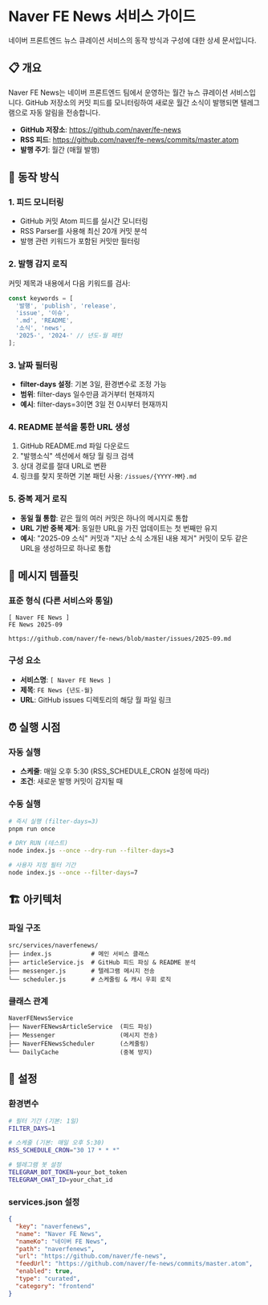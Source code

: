 # Naver FE News 서비스 가이드

네이버 프론트엔드 뉴스 큐레이션 서비스의 동작 방식과 구성에 대한 상세 문서입니다.

## 📋 개요

Naver FE News는 네이버 프론트엔드 팀에서 운영하는 월간 뉴스 큐레이션 서비스입니다. GitHub 저장소의 커밋 피드를 모니터링하여 새로운 월간 소식이 발행되면 텔레그램으로 자동 알림을 전송합니다.

- **GitHub 저장소**: https://github.com/naver/fe-news
- **RSS 피드**: https://github.com/naver/fe-news/commits/master.atom
- **발행 주기**: 월간 (매월 발행)

## 🔄 동작 방식

### 1. 피드 모니터링
- GitHub 커밋 Atom 피드를 실시간 모니터링
- RSS Parser를 사용해 최신 20개 커밋 분석
- 발행 관련 키워드가 포함된 커밋만 필터링

### 2. 발행 감지 로직
커밋 제목과 내용에서 다음 키워드를 검사:
```javascript
const keywords = [
  '발행', 'publish', 'release',
  'issue', '이슈',
  '.md', 'README',
  '소식', 'news',
  '2025-', '2024-' // 년도-월 패턴
];
```

### 3. 날짜 필터링
- **filter-days 설정**: 기본 3일, 환경변수로 조정 가능
- **범위**: filter-days 일수만큼 과거부터 현재까지
- **예시**: filter-days=3이면 3일 전 0시부터 현재까지

### 4. README 분석을 통한 URL 생성
1. GitHub README.md 파일 다운로드
2. "발행소식" 섹션에서 해당 월 링크 검색
3. 상대 경로를 절대 URL로 변환
4. 링크를 찾지 못하면 기본 패턴 사용: `/issues/{YYYY-MM}.md`

### 5. 중복 제거 로직
- **동일 월 통합**: 같은 월의 여러 커밋은 하나의 메시지로 통합
- **URL 기반 중복 제거**: 동일한 URL을 가진 업데이트는 첫 번째만 유지
- **예시**: "2025-09 소식" 커밋과 "지난 소식 소개된 내용 제거" 커밋이 모두 같은 URL을 생성하므로 하나로 통합

## 📄 메시지 템플릿

### 표준 형식 (다른 서비스와 통일)
```
[ Naver FE News ]
FE News 2025-09

https://github.com/naver/fe-news/blob/master/issues/2025-09.md
```

### 구성 요소
- **서비스명**: `[ Naver FE News ]`
- **제목**: `FE News {년도-월}`
- **URL**: GitHub issues 디렉토리의 해당 월 파일 링크

## ⏰ 실행 시점

### 자동 실행
- **스케줄**: 매일 오후 5:30 (RSS_SCHEDULE_CRON 설정에 따라)
- **조건**: 새로운 발행 커밋이 감지될 때

### 수동 실행
```bash
# 즉시 실행 (filter-days=3)
pnpm run once

# DRY RUN (테스트)
node index.js --once --dry-run --filter-days=3

# 사용자 지정 필터 기간
node index.js --once --filter-days=7
```

## 🏗️ 아키텍처

### 파일 구조
```
src/services/naverfenews/
├── index.js           # 메인 서비스 클래스
├── articleService.js  # GitHub 피드 파싱 & README 분석
├── messenger.js       # 텔레그램 메시지 전송
└── scheduler.js       # 스케줄링 & 캐시 우회 로직
```

### 클래스 관계
```
NaverFENewsService
├── NaverFENewsArticleService  (피드 파싱)
├── Messenger                  (메시지 전송)  
├── NaverFENewsScheduler       (스케줄링)
└── DailyCache                 (중복 방지)
```

## 🔧 설정

### 환경변수
```bash
# 필터 기간 (기본: 1일)
FILTER_DAYS=1

# 스케줄 (기본: 매일 오후 5:30)
RSS_SCHEDULE_CRON="30 17 * * *"

# 텔레그램 봇 설정
TELEGRAM_BOT_TOKEN=your_bot_token
TELEGRAM_CHAT_ID=your_chat_id
```

### services.json 설정
```json
{
  "key": "naverfenews",
  "name": "Naver FE News", 
  "nameKo": "네이버 FE News",
  "path": "naverfenews",
  "url": "https://github.com/naver/fe-news",
  "feedUrl": "https://github.com/naver/fe-news/commits/master.atom",
  "enabled": true,
  "type": "curated",
  "category": "frontend"
}
```
